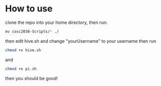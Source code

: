 # How to use
clone the repo into your home directory, then run:
```bash
mv cosc2030-Scripts/* ./
```
then edit hive.sh and change "yourUsername" to your username
then run
```bash
chmod +x hive.sh
```
and
```bash
chmod +x pi.sh
```
then you should be good!
